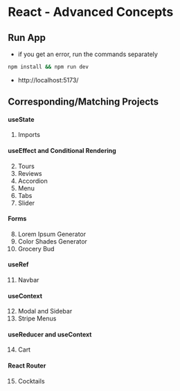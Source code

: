 <!-- leetcode, react, data analytic, postre, vue, dev stuff, apply, res update, start -->
<!-- leetcode, react, data analytic, postre, vue, dev stuff, apply, res update, start -->
<!-- leetcode, react, data analytic, postre, vue, dev stuff, apply, res update, start -->
<!-- leetcode, react, data analytic, postre, vue, dev stuff, apply, res update, start -->
<!-- leetcode, react, data analytic, postre, vue, dev stuff, apply, res update, start -->
<!-- leetcode, react, data analytic, postre, vue, dev stuff, apply, res update, start -->
<!-- leetcode, react, data analytic, postre, vue, dev stuff, apply, res update, start -->
<!-- leetcode, react, data analytic, postre, vue, dev stuff, apply, res update, start -->
<!-- leetcode, react, data analytic, postre, vue, dev stuff, apply, res update, start -->
<!-- leetcode, react, data analytic, postre, vue, dev stuff, apply, res update, start -->
<!-- leetcode, react, data analytic, postre, vue, dev stuff, apply, res update, start -->
<!-- leetcode, react, data analytic, postre, vue, dev stuff, apply, res update, start -->
<!-- leetcode, react, data analytic, postre, vue, dev stuff, apply, res update, start -->
<!-- leetcode, react, data analytic, postre, vue, dev stuff, apply, res update, start -->
<!-- leetcode, react, data analytic, postre, vue, dev stuff, apply, res update, start -->
<!-- leetcode, react, data analytic, postre, vue, dev stuff, apply, res update, start -->
<!-- leetcode, react, data analytic, postre, vue, dev stuff, apply, res update, start -->
<!-- leetcode, react, data analytic, postre, vue, dev stuff, apply, res update, start -->
<!-- leetcode, react, data analytic, postre, vue, dev stuff, apply, res update, start -->
<!-- leetcode, react, data analytic, postre, vue, dev stuff, apply, res update, start -->
<!-- leetcode, react, data analytic, postre, vue, dev stuff, apply, res update, start -->
<!-- leetcode, react, data analytic, postre, vue, dev stuff, apply, res update, start -->
<!-- leetcode, react, data analytic, postre, vue, dev stuff, apply, res update, start -->
<!-- leetcode, react, data analytic, postre, vue, dev stuff, apply, res update, start -->
<!-- leetcode, react, data analytic, postre, vue, dev stuff, apply, res update, start -->
<!-- leetcode, react, data analytic, postre, vue, dev stuff, apply, res update, start -->
<!-- leetcode, react, data analytic, postre, vue, dev stuff, apply, res update, start -->
<!-- leetcode, react, data analytic, postre, vue, dev stuff, apply, res update, start -->
<!-- leetcode, react, data analytic, postre, vue, dev stuff, apply, res update, start -->
<!-- leetcode, react, data analytic, postre, vue, dev stuff, apply, res update, start -->
<!-- leetcode, react, data analytic, postre, vue, dev stuff, apply, res update, start -->
<!-- leetcode, react, data analytic, postre, vue, dev stuff, apply, res update, start -->
<!-- leetcode, react, data analytic, postre, vue, dev stuff, apply, res update, start -->
<!-- leetcode, react, data analytic, postre, vue, dev stuff, apply, res update, start -->
<!-- leetcode, react, data analytic, postre, vue, dev stuff, apply, res update, start -->
<!-- leetcode, react, data analytic, postre, vue, dev stuff, apply, res update, start -->
<!-- leetcode, react, data analytic, postre, vue, dev stuff, apply, res update, start -->
<!-- leetcode, react, data analytic, postre, vue, dev stuff, apply, res update, start -->
<!-- leetcode, react, data analytic, postre, vue, dev stuff, apply, res update, start -->
<!-- leetcode, react, data analytic, postre, vue, dev stuff, apply, res update, start -->
<!-- leetcode, react, data analytic, postre, vue, dev stuff, apply, res update, start -->
<!-- leetcode, react, data analytic, postre, vue, dev stuff, apply, res update, start -->

# React - Advanced Concepts

## Run App

- if you get an error, run the commands separately

```sh
npm install && npm run dev
```

- http://localhost:5173/

## Corresponding/Matching Projects

#### useState

1. Imports

#### useEffect and Conditional Rendering

2. Tours
3. Reviews
4. Accordion
5. Menu
6. Tabs
7. Slider

#### Forms

8. Lorem Ipsum Generator
9. Color Shades Generator
10. Grocery Bud

#### useRef

11. Navbar

#### useContext

12. Modal and Sidebar
13. Stripe Menus

#### useReducer and useContext

14. Cart

#### React Router

15. Cocktails
